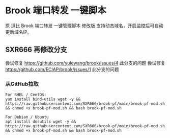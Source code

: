 # Brook 端口转发 一键脚本
原 逗比 Brook 端口转发 一键管理脚本 修改版
支持动态域名，开启监控后可自动更新域名IP。

## SXR666 再修改分支
尝试修复 https://github.com/yulewang/brook/issues/4 此分支的问题
尝试修复 https://github.com/ECIAP/brook/issues/1 此分支的问题

### 从GitHub拉取
```
For RHEL / CentOS:
yum install bind-utils wget -y && https://raw.githubusercontent.com/SXR666/brook-pf/main/brook-pf-mod.sh && chmod +x brook-pf-mod.sh && bash brook-pf-mod.sh

For Debian / Ubuntu
apt install dnsutils wget -y && https://raw.githubusercontent.com/SXR666/brook-pf/main/brook-pf-mod.sh && chmod +x brook-pf-mod.sh && bash brook-pf-mod.sh
```
